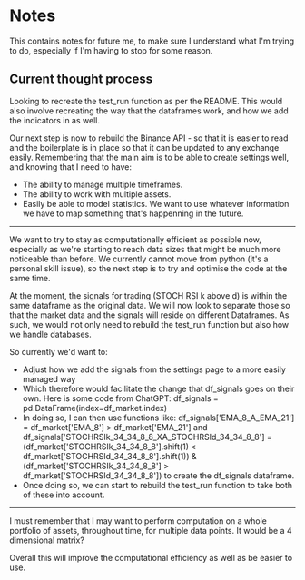 # Notes

This contains notes for future me, to make sure I understand what I'm trying to do, especially if I'm having to stop for some reason.

## Current thought process

Looking to recreate the test_run function as per the README. This would also involve recreating the way that the dataframes work, and how we add the indicators in as well.

Our next step is now to rebuild the Binance API - so that it is easier to read and the boilerplate is in place so that it can be updated to any exchange easily.
Remembering that the main aim is to be able to create settings well, and knowing that I need to have:

- The ability to manage multiple timeframes.
- The ability to work with multiple assets.
- Easily be able to model statistics. We want to use whatever information we have to map something that's happenning in the future.

---

We want to try to stay as computationally efficient as possible now, especially as we're starting to reach data sizes that might be much more noticeable than before. We currently cannot move from python (it's a personal skill issue), so the next step is to try and optimise the code at the same time.

At the moment, the signals for trading (STOCH RSI k above d) is within the same dataframe as the original data. We will now look to separate those so that the market data and the signals will reside on different Dataframes. As such, we would not only need to rebuild the test_run function but also how we handle databases.

So currently we'd want to:

- Adjust how we add the signals from the settings page to a more easily managed way
- Which therefore would facilitate the change that df_signals goes on their own. Here is some code from ChatGPT: df_signals = pd.DataFrame(index=df_market.index)
- In doing so, I can then use functions like: df_signals['EMA_8_A_EMA_21'] = df_market['EMA_8'] > df_market['EMA_21'] and df_signals['STOCHRSIk_34_34_8_8_XA_STOCHRSId_34_34_8_8'] = (df_market['STOCHRSIk_34_34_8_8'].shift(1) < df_market['STOCHRSId_34_34_8_8'].shift(1)) & (df_market['STOCHRSIk_34_34_8_8'] > df_market['STOCHRSId_34_34_8_8']) to create the df_signals dataframe.
- Once doing so, we can start to rebuild the test_run function to take both of these into account.

---

I must remember that I may want to perform computation on a whole portfolio of assets, throughout time, for multiple data points. It would be a 4 dimensional matrix?

Overall this will improve the computational efficiency as well as be easier to use.
